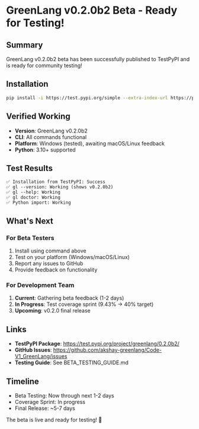 # GreenLang v0.2.0b2 Beta - Ready for Testing!

## Summary
GreenLang v0.2.0b2 beta has been successfully published to TestPyPI and is ready for community testing!

## Installation
```bash
pip install -i https://test.pypi.org/simple --extra-index-url https://pypi.org/simple greenlang==0.2.0b2
```

## Verified Working
- **Version**: GreenLang v0.2.0b2
- **CLI**: All commands functional
- **Platform**: Windows (tested), awaiting macOS/Linux feedback
- **Python**: 3.10+ supported

## Test Results
```
✅ Installation from TestPyPI: Success
✅ gl --version: Working (shows v0.2.0b2)
✅ gl --help: Working
✅ gl doctor: Working
✅ Python import: Working
```

## What's Next

### For Beta Testers
1. Install using command above
2. Test on your platform (Windows/macOS/Linux)
3. Report any issues to GitHub
4. Provide feedback on functionality

### For Development Team
1. **Current**: Gathering beta feedback (1-2 days)
2. **In Progress**: Test coverage sprint (9.43% → 40% target)
3. **Upcoming**: v0.2.0 final release

## Links
- **TestPyPI Package**: https://test.pypi.org/project/greenlang/0.2.0b2/
- **GitHub Issues**: https://github.com/akshay-greenlang/Code-V1_GreenLang/issues
- **Testing Guide**: See BETA_TESTING_GUIDE.md

## Timeline
- Beta Testing: Now through next 1-2 days
- Coverage Sprint: In progress
- Final Release: ~5-7 days

The beta is live and ready for testing! 🚀